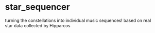 # star_sequencer

turning the constellations into individual music sequences! based on real star data collected by Hipparcos
